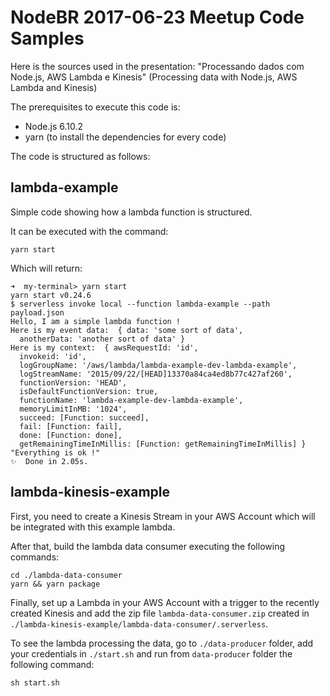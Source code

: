 # NodeBR 2017-06-23 Meetup Code Samples

Here is the sources used in the presentation: "Processando dados com Node.js, AWS Lambda e Kinesis" (Processing data with Node.js, AWS Lambda and Kinesis)

The prerequisites to execute this code is:
- Node.js 6.10.2
- yarn (to install the dependencies for every code)

The code is structured as follows:

## lambda-example

Simple code showing how a lambda function is structured.

It can be executed with the command:

````
yarn start
````

Which will return:

`````
➜  my-terminal> yarn start
yarn start v0.24.6
$ serverless invoke local --function lambda-example --path payload.json
Hello, I am a simple lambda function !
Here is my event data:  { data: 'some sort of data',
  anotherData: 'another sort of data' }
Here is my context:  { awsRequestId: 'id',
  invokeid: 'id',
  logGroupName: '/aws/lambda/lambda-example-dev-lambda-example',
  logStreamName: '2015/09/22/[HEAD]13370a84ca4ed8b77c427af260',
  functionVersion: 'HEAD',
  isDefaultFunctionVersion: true,
  functionName: 'lambda-example-dev-lambda-example',
  memoryLimitInMB: '1024',
  succeed: [Function: succeed],
  fail: [Function: fail],
  done: [Function: done],
  getRemainingTimeInMillis: [Function: getRemainingTimeInMillis] }
"Everything is ok !"
✨  Done in 2.05s.
`````

## lambda-kinesis-example

First, you need to create a Kinesis Stream in your AWS Account which will be integrated with this example lambda.

After that, build the lambda data consumer executing the following commands:

````
cd ./lambda-data-consumer
yarn && yarn package
````

Finally, set up a Lambda in your AWS Account with a trigger to the recently created Kinesis and add the zip file `lambda-data-consumer.zip` created in `./lambda-kinesis-example/lambda-data-consumer/.serverless`.

To see the lambda processing the data, go to `./data-producer` folder, add your credentials in `./start.sh` and run from `data-producer` folder the following command:

````
sh start.sh
````

